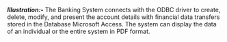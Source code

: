 ***Illustration:-***
The Banking System connects with the ODBC driver to create, delete, modify, and present the account details with financial data transfers stored in the Database Microsoft Access. The system can display the data of an individual or the entire system in PDF format.
